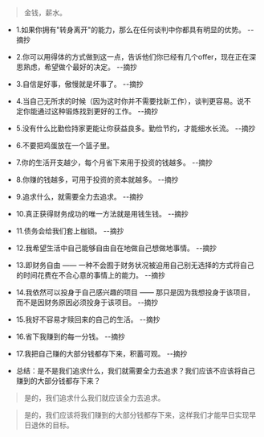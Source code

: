 >金钱，薪水。

- 1.如果你拥有"转身离开"的能力，那么在任何谈判中你都具有明显的优势。 --摘抄

- 2.你可以用得体的方式做到这一点，告诉他们你已经有几个offer，现在正在深思熟虑，希望做个最好的决定。 --摘抄

- 3.自信是好事，傲慢就是坏事了。 --摘抄

- 4.当自己无所求的时候（因为这时你并不需要找新工作），谈判更容易。说不定你能通过这种锻炼找到更好的工作。 --摘抄

- 5.没有什么比勤俭持家更能让你获益良多。勤俭节约，才能细水长流。 --摘抄

- 6.不要把鸡蛋放在一个篮子里。

- 7.你的生活开支越少，每个月省下来用于投资的钱越多。 --摘抄

- 8.你赚的钱越多，可用于投资的资本就越多。 --摘抄

- 9.追求什么，就需要全力去追求。 --摘抄

- 10.真正获得财务成功的唯一方法就是用钱生钱。 --摘抄

- 11.债务会给我们套上枷锁。 --摘抄

- 12.我希望生活中自己能够自由自在地做自己想做地事情。 --摘抄

- 13.即财务自由 —— 一种不会囿于财务状况被迫用自己别无选择的方式将自己的时间花费在不合心意的事情上的能力。 --摘抄

- 14.我依然可以投身于自己感兴趣的项目 —— 那只是因为我想投身于该项目，而不是因财务原因必须投身于该项目。 --摘抄

- 15.我好不容易才赎回来的自己的生活。 --摘抄

- 16.省下我赚到的每一分钱。 --摘抄

- 17.我把自己赚的大部分钱都存下来，积蓄可观。 --摘抄

- 总结：是不是我们追求什么，我们就需要全力去追求？我们应该不应该将自己赚到的大部分钱都存下来？

>是的，我们追求什么我们就应该全力去追求。

>是的，我们应该将我们赚到的大部分钱都存下来，这样我们才能早日实现早日退休的目标。
